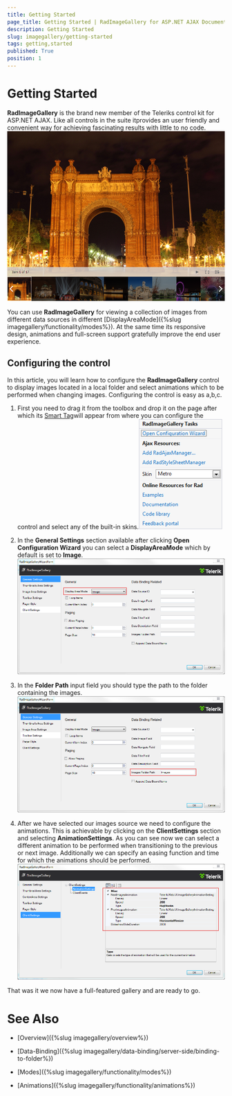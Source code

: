 ```yaml
---
title: Getting Started
page_title: Getting Started | RadImageGallery for ASP.NET AJAX Documentation
description: Getting Started
slug: imagegallery/getting-started
tags: getting,started
published: True
position: 1
---
```


# Getting Started



**RadImageGallery** is the brand new member of the Teleriks control kit for ASP.NET AJAX. Like all controls in the suite itprovides an user friendly and convenient way for achieving fascinating results with little to no code.![image-gallery-getting-started-0](images/image-gallery-getting-started-0.png)

You can use **RadImageGallery** for viewing a collection of images from different data sources in different [DisplayAreaMode]({%slug imagegallery/functionality/modes%}). At the same time its responsive design, animations and full-screen support gratefully improve the end user experience.

## Configuring the control

In this article, you will learn how to configure the **RadImageGallery** control to display images located in a local folder and select animations which to be performed when changing images. Configuring the control is easy as a,b,c.

1. First you need to drag it from the toolbox and drop it on the page after which its [Smart Tag](d4afd6d8-7828-45f0-9b88-963a8cc407c1)will appear from where you can configure the control and select any of the built-in skins.![image-gallery-getting-started-1](images/image-gallery-getting-started-1.png)

2. In the **General Settings** section available after clicking **Open Configuration Wizard** you can select a **DisplayAreaMode** which by default is set to **Image**.![image-gallery-getting-started-2](images/image-gallery-getting-started-2.png)

3. In the **Folder Path** input field you should type the path to the folder containing the images.![image-gallery-getting-started-3](images/image-gallery-getting-started-3.png)

4. After we have selected our images source we need to configure the animations. This is achievable by clicking on the **ClientSettings** section and selecting **AnimationSettings**. As you can see now we can select a different animation to be performed when transitioning to the previous or next image. Additionally we can specify an easing function and time for which the animations should be performed.![image-gallery-getting-started-4](images/image-gallery-getting-started-4.png)

That was it we now have a full-featured gallery and are ready to go.

# See Also

 * [Overview]({%slug imagegallery/overview%})

 * [Data-Binding]({%slug imagegallery/data-binding/server-side/binding-to-folder%})

 * [Modes]({%slug imagegallery/functionality/modes%})

 * [Animations]({%slug imagegallery/functionality/animations%})
